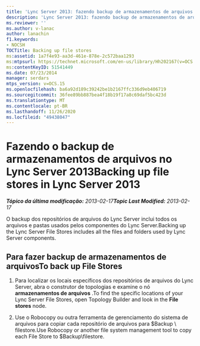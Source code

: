 ```yaml
---
title: 'Lync Server 2013: fazendo backup de armazenamentos de arquivos'
description: 'Lync Server 2013: fazendo backup de armazenamentos de arquivos.'
ms.reviewer: ''
ms.author: v-lanac
author: lanachin
f1.keywords:
- NOCSH
TOCTitle: Backing up file stores
ms:assetid: 1a7f4e93-aa3d-461e-878e-2c572baa1293
ms:mtpsurl: https://technet.microsoft.com/en-us/library/Hh202167(v=OCS.15)
ms:contentKeyID: 51541449
ms.date: 07/23/2014
manager: serdars
mtps_version: v=OCS.15
ms.openlocfilehash: ba6a92d189c39242be1b2167ffc336d9eb406719
ms.sourcegitcommit: 36fee89bb887bea4f18b19f17a8c69daf5bc423d
ms.translationtype: MT
ms.contentlocale: pt-BR
ms.lasthandoff: 11/26/2020
ms.locfileid: "49438047"
---
```

# <a name="backing-up-file-stores-in-lync-server-2013"></a><span data-ttu-id="06946-103">Fazendo o backup de armazenamentos de arquivos no Lync Server 2013</span><span class="sxs-lookup"><span data-stu-id="06946-103">Backing up file stores in Lync Server 2013</span></span>

<div data-xmlns="http://www.w3.org/1999/xhtml">

<div class="topic" data-xmlns="http://www.w3.org/1999/xhtml" data-msxsl="urn:schemas-microsoft-com:xslt" data-cs="https://msdn.microsoft.com/">

<div data-asp="https://msdn2.microsoft.com/asp">



</div>

<div id="mainSection">

<div id="mainBody"><span data-ttu-id="06946-104">

<span> </span></span><span class="sxs-lookup"><span data-stu-id="06946-104">

<span> </span></span></span>

<span data-ttu-id="06946-105">_**Tópico da última modificação:** 2013-02-17_</span><span class="sxs-lookup"><span data-stu-id="06946-105">_**Topic Last Modified:** 2013-02-17_</span></span>

<span data-ttu-id="06946-106">O backup dos repositórios de arquivos do Lync Server inclui todos os arquivos e pastas usados pelos componentes do Lync Server.</span><span class="sxs-lookup"><span data-stu-id="06946-106">Backing up the Lync Server File Stores includes all the files and folders used by Lync Server components.</span></span>

<div>

## <a name="to-back-up-file-stores"></a><span data-ttu-id="06946-107">Para fazer backup de armazenamentos de arquivos</span><span class="sxs-lookup"><span data-stu-id="06946-107">To back up File Stores</span></span>

1.  <span data-ttu-id="06946-108">Para localizar os locais específicos dos repositórios de arquivos do Lync Server, abra o construtor de topologias e examine o nó **armazenamentos de arquivos** .</span><span class="sxs-lookup"><span data-stu-id="06946-108">To find the specific locations of your Lync Server File Stores, open Topology Builder and look in the **File stores** node.</span></span>

2.  <span data-ttu-id="06946-109">Use o Robocopy ou outra ferramenta de gerenciamento do sistema de arquivos para copiar cada repositório de arquivos para $Backup \\ filestore.</span><span class="sxs-lookup"><span data-stu-id="06946-109">Use Robocopy or another file system management tool to copy each File Store to $Backup\\filestore.</span></span>

<span data-ttu-id="06946-110"></div>

</div>

<span> </span>

</div>

</div>

</span><span class="sxs-lookup"><span data-stu-id="06946-110"></div>

</div>

<span> </span>

</div>

</div>

</span></span></div>

